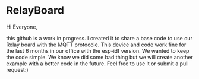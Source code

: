 # RelayBoard

Hi Everyone,

this github is a work in progress. I created it to share a base code to use our Relay board with the MQTT protocole. This device and code work fine for the last 6 months in our office with the esp-idf version. We wanted to keep the code simple. We know we did some bad thing but we will create another example with a better code in the future.
Feel free to use it or submit a pull request:)


